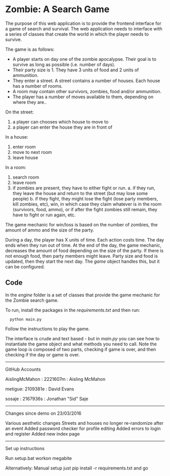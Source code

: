 # Zombie: A Search Game

The purpose of this web application is to provide the frontend interface for a game of search and survival. The web application needs to interface with a series of classes that create the world in which the player needs to survive. 

The game is as follows:

  - A player starts on day one of the zombie apocalypse. Their goal is to survive as long as possible (i.e. number of days).
  - Their party size is 1. They have 3 units of food and 2 units of ammunition.
  - They enter a street. A street contains a number of houses. Each house has a number of rooms.
  - A room may contain other survivors, zombies, food and/or ammunition.
  - The player has a number of moves available to them, depending on where they are..

On the street:
  1. a player can chooses which house to move to
  2. a player can enter the house they are in front of

In a house:
  1. enter room
  2. move to next room
  3. leave house

In a room:
  1. search room
  2. leave room
  3. if zombies are present, they have to either fight or run. 
    a.	if they run, they leave the house and return to the street (but may lose some people)
    b.	if they fight, they might lose the fight (lose party members, kill zombies, etc), win, in which case they claim whatever is in the room (survivors, food, ammo), or if after the fight zombies still remain, they have to fight or run again, etc.

The game mechanic for win/loss is based on the number of zombies, the amount of ammo and the size of the party.

During a day, the player has X units of time. Each action costs time. The day ends when they run out of time. At the end of the day, the game mechanic, decreases the amount of food depending on the size of the party. If there is not enough food, then party members might leave. Party size and food is updated, then they start the next day. The *game* object handles this, but it can be configured.



## Code
In the *engine* folder is a set of classes that provide the game mechanic for the Zombie search game.

To run, install the packages in the *requirements.txt* and then run:

```
  python main.py
```

Follow the instructions to play the game. 

The interface is crude and text based - but in *main.py* you can see how to instantiate the game object and what methods you need to call. Note the game loop is composed of two parts, checking if game is over, and then checking if the day or game is over.

--------------------
GitHub Accounts


AislingMcMahon : 2221607m : Aisling McMahon

metigue:   2109381e : David Evans

sosaje :  2167936s : Jonathan "Sid" Saje

--------------------

Changes since demo on 23/03/2016

Various aesthetic changes
Streets and houses no longer re-randomize after an event
Added password checker for profile editing
Added errors to login and register
Added new index page

--------------------

Set up instructions

Run setup.bat
workon megabite

Alternatively: Manual setup
just pip install -r requirements.txt and go